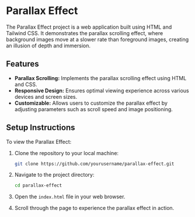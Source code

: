 # Parallax Effect

The Parallax Effect project is a web application built using HTML and Tailwind CSS. It demonstrates the parallax scrolling effect, where background images move at a slower rate than foreground images, creating an illusion of depth and immersion.

## Features

- **Parallax Scrolling:** Implements the parallax scrolling effect using HTML and CSS.
- **Responsive Design:** Ensures optimal viewing experience across various devices and screen sizes.
- **Customizable:** Allows users to customize the parallax effect by adjusting parameters such as scroll speed and image positioning.

## Setup Instructions

To view the Parallax Effect:

1. Clone the repository to your local machine:
    ```sh
    git clone https://github.com/yourusername/parallax-effect.git
    ```

2. Navigate to the project directory:
    ```sh
    cd parallax-effect
    ```

3. Open the `index.html` file in your web browser.

4. Scroll through the page to experience the parallax effect in action.
